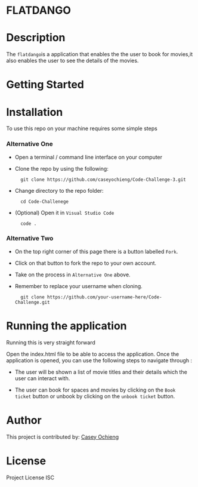 # FLATDANGO

# Description

The ``flatdango``is a application that enables the the user to book for movies,it also enables the user to see the details of the movies.              

# Getting Started


# Installation

To use this repo on your machine requires some simple steps

### Alternative One
- Open a terminal / command line interface on your computer
- Clone the repo by using the following:

        git clone https://github.com/caseyochieng/Code-Challenge-3.git

- Change directory to the repo folder:

        cd Code-Challenege

- (Optional) Open it in ``Visual Studio Code``

        code .

### Alternative Two

- On the top right corner of this page there is a button labelled ``Fork``.
- Click on that button to fork the repo to your own account.
- Take on the process in ``Alternative One`` above.
- Remember to replace your username when cloning.

        git clone https://github.com/your-username-here/Code-Challenge.git

# Running the application 

Running this is very straight forward

Open the index.html file to be able to access the application.
Once the application is opened, you can use the following steps to navigate through :

- The user will be shown a list of movie titles and their details which the user can interact with.

- The user can book for spaces and movies by clicking on the ```Book ticket``` button or unbook by clicking on the ```unbook ticket``` button.


# Author

This project is contributed by: 
[Casey Ochieng](https://github.com/caseyochieng)

# License 
Project License ISC








